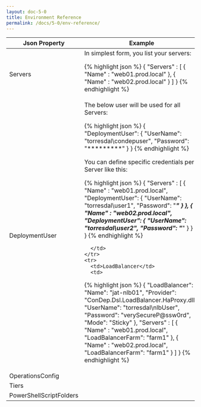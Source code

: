 ```yaml
---
layout: doc-5-0
title: Environment Reference
permalink: /docs/5-0/env-reference/
---
```


<table>
  <thead>
    <tr>
      <th>Json Property</th><th>Example</th>
    </tr>
  </thead>
  <tbody>
    <tr>
      <td>Servers</td>
      <td>
        In simplest form, you list your servers:

{% highlight json %}
{
  "Servers" :
  [
    {
      "Name" : "web01.prod.local"
    },
    {
      "Name" : "web02.prod.local"
    }
  ]
}
{% endhighlight %}
      </td>
    </tr>
    <tr>
      <td>DeploymentUser</td>
      <td>
The below user will be used for all Servers:

{% highlight json %}
{
  "DeploymentUser":
  {
    "UserName": "torresdal\\condepuser",
    "Password": "*********"
  }
}
{% endhighlight %}

You can define specific credentials per Server like this:

{% highlight json %}
{
  "Servers" :
  [
    {
      "Name" : "web01.prod.local",
      "DeploymentUser":
      {
        "UserName": "torresdal\\user1",
        "Password": "*********"
      }
    },
    {
      "Name" : "web02.prod.local",
      "DeploymentUser":
      {
        "UserName": "torresdal\\user2",
        "Password": "*********"
      }
    }
  ]
}
{% endhighlight %}

      </td>
    </tr>
    <tr>
      <td>LoadBalancer</td>
      <td>
{% highlight json %}
{
  "LoadBalancer":
  {
    "Name": "jat-nlb01",
    "Provider": "ConDep.Dsl.LoadBalancer.HaProxy.dll",
    "UserName": "torresdal\\nlbUser",
    "Password": "verySecureP@ssw0rd",
    "Mode": "Sticky"
  },
  "Servers" :
  [
    {
      "Name" : "web01.prod.local",
      "LoadBalancerFarm": "farm1"
    },
    {
      "Name" : "web02.prod.local",
      "LoadBalancerFarm": "farm1"
    }
  ]
}
{% endhighlight %}
      </td>
    </tr>
    <tr>
      <td>OperationsConfig</td>
      <td></td>
    </tr>
    <tr>
      <td>Tiers</td>
      <td></td>
    </tr>
    <tr>
      <td>PowerShellScriptFolders</td>
      <td></td>
    </tr>
  </tbody>
</table>
